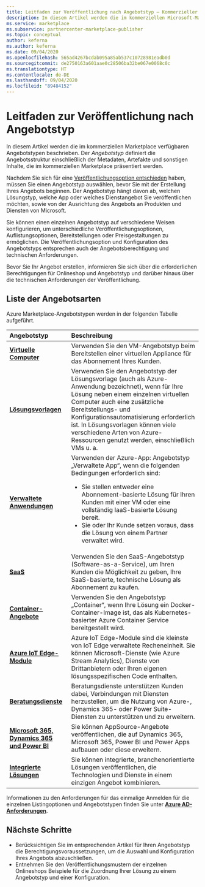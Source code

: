 ```yaml
---
title: Leitfaden zur Veröffentlichung nach Angebotstyp – Kommerzieller Microsoft-Marketplace
description: In diesem Artikel werden die im kommerziellen Microsoft-Marketplace verfügbaren Angebotstypen beschrieben.
ms.service: marketplace
ms.subservice: partnercenter-marketplace-publisher
ms.topic: conceptual
author: keferna
ms.author: keferna
ms.date: 09/04/2020
ms.openlocfilehash: 565ad4267bcdab095a85ab537c10728981eadb0d
ms.sourcegitcommit: de2750163a601aae0c28506ba32be067e0068c0c
ms.translationtype: HT
ms.contentlocale: de-DE
ms.lasthandoff: 09/04/2020
ms.locfileid: "89484152"
---
```

# <a name="publishing-guide-by-offer-type"></a>Leitfaden zur Veröffentlichung nach Angebotstyp

In diesem Artikel werden die im kommerziellen Marketplace verfügbaren Angebotstypen beschrieben. Der *Angebotstyp* definiert die Angebotsstruktur einschließlich der Metadaten, Artefakte und sonstigen Inhalte, die im kommerziellen Marketplace präsentiert werden.

Nachdem Sie sich für eine [Veröffentlichungsoption entschieden](determine-your-listing-type.md) haben, müssen Sie einen Angebotstyp auswählen, bevor Sie mit der Erstellung Ihres Angebots beginnen. Der Angebotstyp hängt davon ab, welchen Lösungstyp, welche App oder welches Dienstangebot Sie veröffentlichen möchten, sowie von der Ausrichtung des Angebots an Produkten und Diensten von Microsoft.

Sie können einen einzelnen Angebotstyp auf verschiedene Weisen konfigurieren, um unterschiedliche Veröffentlichungsoptionen, Auflistungsoptionen, Bereitstellungen oder Preisgestaltungen zu ermöglichen. Die Veröffentlichungsoption und Konfiguration des Angebotstyps entsprechen auch der Angebotsberechtigung und technischen Anforderungen.

Bevor Sie Ihr Angebot erstellen, informieren Sie sich über die erforderlichen Berechtigungen für Onlineshop und Angebotstyp und darüber hinaus über die technischen Anforderungen der Veröffentlichung.

## <a name="list-of-offer-types"></a>Liste der Angebotsarten

Azure Marketplace-Angebotstypen werden in der folgenden Tabelle aufgeführt.

| **Angebotstyp**    | **Beschreibung**  |
| :------------------- | :-------------------|
| [**Virtuelle Computer**](./marketplace-virtual-machines.md) | Verwenden Sie den VM-Angebotstyp beim Bereitstellen einer virtuellen Appliance für das Abonnement Ihres Kunden. |
| [**Lösungsvorlagen**](./marketplace-solution-templates.md) | Verwenden Sie den Angebotstyp der Lösungsvorlage (auch als Azure-Anwendung bezeichnet), wenn für Ihre Lösung neben einem einzelnen virtuellen Computer auch eine zusätzliche Bereitstellungs- und Konfigurationsautomatisierung erforderlich ist. In Lösungsvorlagen können viele verschiedene Arten von Azure-Ressourcen genutzt werden, einschließlich VMs u. a.  |
| [**Verwaltete Anwendungen**](./marketplace-managed-apps.md) | Verwenden der Azure-App: Angebotstyp „Verwaltete App“, wenn die folgenden Bedingungen erforderlich sind: <br> <ul> <li> Sie stellen entweder eine Abonnement-basierte Lösung für Ihren Kunden mit einer VM oder eine vollständig IaaS-basierte Lösung bereit. </li> <li>Sie oder Ihr Kunde setzen voraus, dass die Lösung von einem Partner verwaltet wird. </li> <ul> |
| [**SaaS**](plan-saas-offer.md) | Verwenden Sie den SaaS-Angebotstyp (Software-as-a-Service), um Ihren Kunden die Möglichkeit zu geben, Ihre SaaS-basierte, technische Lösung als Abonnement zu kaufen. |
| [**Container-Angebote**](./marketplace-containers.md) | Verwenden Sie den Angebotstyp „Container“, wenn Ihre Lösung ein Docker-Container-Image ist, das als Kubernetes-basierter Azure Container Service bereitgestellt wird. |
| [**Azure IoT Edge-Module**](./iot-edge-module.md) | Azure IoT Edge-Module sind die kleinste von IoT Edge verwaltete Recheneinheit. Sie können Microsoft-Dienste (wie Azure Stream Analytics), Dienste von Drittanbietern oder Ihren eigenen lösungsspezifischen Code enthalten. |
| [**Beratungsdienste**](./consulting-services.md) | Beratungsdienste unterstützen Kunden dabei, Verbindungen mit Diensten herzustellen, um die Nutzung von Azure-, Dynamics 365- oder Power Suite-Diensten zu unterstützen und zu erweitern.|
| [**Microsoft 365, Dynamics 365 und Power BI**](./appsource-offer-publishing-guide.md) | Sie können AppSource-Angebote veröffentlichen, die auf Dynamics 365, Microsoft 365, Power BI und Power Apps aufbauen oder diese erweitern.|
| [**Integrierte Lösungen**](./integrated-solutions-for-publishers.md) | Sie können integrierte, branchenorientierte Lösungen veröffentlichen, die Technologien und Dienste in einem einzigen Angebot kombinieren.|

Informationen zu den Anforderungen für das einmalige Anmelden für die einzelnen Listingoptionen und Angebotstypen finden Sie unter [**Azure AD-Anforderungen**](./enable-appsource-marketplace-using-azure-ad.md).

## <a name="next-steps"></a>Nächste Schritte

- Berücksichtigen Sie im entsprechenden Artikel für Ihren Angebotstyp die Berechtigungsvoraussetzungen, um die Auswahl und Konfiguration Ihres Angebots abzuschließen.
- Entnehmen Sie den Veröffentlichungsmustern der einzelnen Onlineshops Beispiele für die Zuordnung Ihrer Lösung zu einem Angebotstyp und einer Konfiguration.
